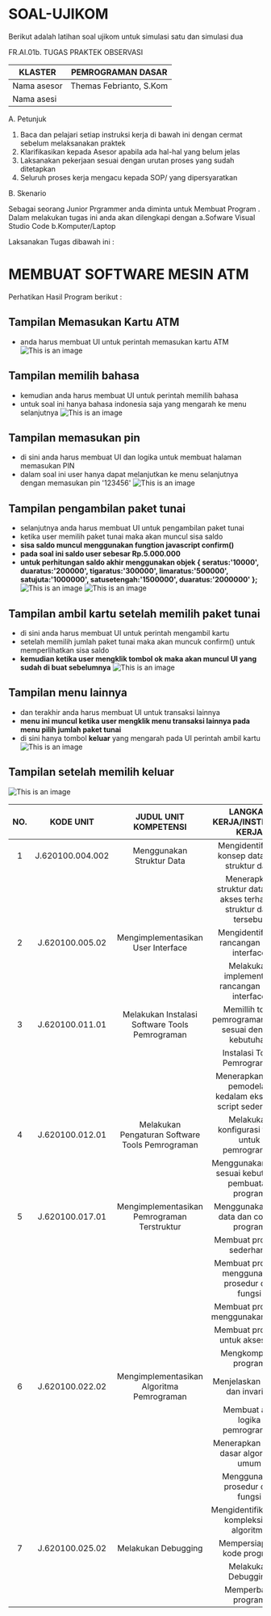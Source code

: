 # SOAL-UJIKOM

Berikut adalah latihan soal ujikom untuk simulasi satu dan simulasi dua

FR.AI.01b. TUGAS PRAKTEK OBSERVASI

| KLASTER                        | PEMROGRAMAN DASAR       |
|--------------------------------|-------------------------|
| Nama asesor                    | Themas Febrianto, S.Kom |
| Nama asesi                     |                         |

A.  Petunjuk

1.   Baca dan pelajari setiap instruksi kerja di bawah ini dengan cermat sebelum melaksanakan praktek
2.   Klarifikasikan kepada Asesor apabila ada hal-hal yang belum jelas
3.   Laksanakan pekerjaan sesuai dengan urutan proses yang sudah ditetapkan
4.   Seluruh proses kerja mengacu kepada SOP/ yang dipersyaratkan


B.    Skenario

Sebagai seorang  Junior Prgrammer anda diminta untuk Membuat Program .
Dalam melakukan tugas ini anda akan dilengkapi dengan 
a.Sofware Visual Studio Code
b.Komputer/Laptop

Laksanakan Tugas dibawah ini :
# MEMBUAT SOFTWARE MESIN ATM

Perhatikan Hasil Program berikut :

## Tampilan Memasukan Kartu ATM
- anda harus membuat UI untuk perintah memasukan kartu ATM
![This is an image](https://i.imgur.com/BmlFwso.png)
## Tampilan memilih bahasa
 - kemudian anda harus membuat UI untuk perintah memilih bahasa
- untuk soal ini hanya bahasa indonesia saja yang mengarah ke menu selanjutnya
![This is an image](https://i.imgur.com/8EVWkg7.png)
## Tampilan memasukan pin
- di sini anda harus membuat UI dan logika untuk membuat halaman memasukan PIN
- dalam soal ini user hanya dapat melanjutkan ke menu selanjutnya dengan memasukan pin '123456'
![This is an image](https://i.imgur.com/2hDY0af.png)
## Tampilan pengambilan paket tunai
- selanjutnya anda harus membuat UI untuk pengambilan paket tunai
- ketika user memilih paket tunai maka akan muncul sisa saldo 
- **sisa saldo muncul menggunakan fungtion javascript confirm()**
- **pada soal ini saldo user sebesar Rp.5.000.000**
- **untuk perhitungan saldo akhir menggunakan objek
       {
       seratus:'10000',
        duaratus:'200000',
        tigaratus:'300000',
        limaratus:'500000',
        satujuta:'1000000',
        satusetengah:'1500000',
        duaratus:'2000000'
        };**
![This is an image](https://camo.githubusercontent.com/7c24688584f7d990ecc5617144cdf7722f9bada475e2915861f4f46f732ff7ef/68747470733a2f2f692e696d6775722e636f6d2f4639465530346a2e706e67)
![This is an image](https://i.imgur.com/In2uibC.png)
## Tampilan ambil kartu setelah memilih paket tunai
- di sini anda harus membuat UI untuk perintah mengambil kartu
- setelah memilih jumlah paket tunai maka akan muncuk confirm() untuk memperlihatkan sisa saldo
- **kemudian ketika user mengklik tombol ok maka akan muncul UI yang sudah di buat sebelumnya**
![This is an image](https://i.imgur.com/v9DO9Pf.png)
## Tampilan menu lainnya
- dan terakhir anda harus membuat UI untuk transaksi lainnya
- **menu ini muncul ketika user mengklik menu transaksi lainnya pada menu pilih jumlah paket tunai**
- di sini hanya tombol **keluar** yang mengarah pada UI perintah ambil kartu
![This is an image](https://i.imgur.com/xYoPzau.png)
## Tampilan setelah memilih keluar
![This is an image](https://i.imgur.com/v9DO9Pf.png)

| NO. |     KODE UNIT    |               JUDUL UNIT KOMPETENSI              |                    LANGKAH KERJA/INSTRUKSI KERJA                   |   |
|:---:|:----------------:|:------------------------------------------------:|:------------------------------------------------------------------:|---|
|  1  | J.620100.004.002 | Menggunakan Struktur Data                        | Mengidentifikasi konsep data dan struktur data                     |   |
|     |                  |                                                  | Menerapkan struktur data dan akses terhadap struktur data tersebut |   |
|  2  | J.620100.005.02  | Mengimplementasikan User Interface               | Mengidentifikasi rancangan user interface                          |   |
|     |                  |                                                  | Melakukan implementasi rancangan user interface                    |   |
|  3  | J.620100.011.01  | Melakukan Instalasi Software Tools Pemrograman   | Memillih tools pemrograman yang sesuai dengan kebutuhan            |   |
|     |                  |                                                  | Instalasi Tools Pemrograman                                        |   |
|     |                  |                                                  | Menerapkan hasil pemodelan kedalam eksekusi script sederhana       |   |
|  4  | J.620100.012.01  | Melakukan Pengaturan Software Tools Pemrograman  | Melakukan konfigurasi tools untuk pemrograman                      |   |
|     |                  |                                                  | Menggunakan tools sesuai kebutuhan pembuatan program               |   |
|  5  | J.620100.017.01  | Mengimplementasikan Pemrograman Terstruktur      | Menggunakan tipe data dan control program                          |   |
|     |                  |                                                  | Membuat program sederhana                                          |   |
|     |                  |                                                  | Membuat program menggunakan prosedur dan fungsi                    |   |
|     |                  |                                                  | Membuat program menggunakan array                                  |   |
|     |                  |                                                  | Membuat program untuk akses file                                   |   |
|     |                  |                                                  | Mengkompilasi program                                              |   |
|  6  | J.620100.022.02  | Mengimplementasikan Algoritma Pemrograman        | Menjelaskan varian dan invarian                                    |   |
|     |                  |                                                  | Membuat alur logika pemrograman                                    |   |
|     |                  |                                                  | Menerapkan teknik dasar algoritma umum                             |   |
|     |                  |                                                  | Menggunakan prosedur dan fungsi                                    |   |
|     |                  |                                                  | Mengidentifikasikan kompleksitas algoritma                         |   |
|  7  | J.620100.025.02  | Melakukan Debugging                              | Mempersiapkan kode program                                         |   |
|     |                  |                                                  | Melakukan Debugging                                                |   |
|     |                  |                                                  | Memperbaiki program                                                |   |

